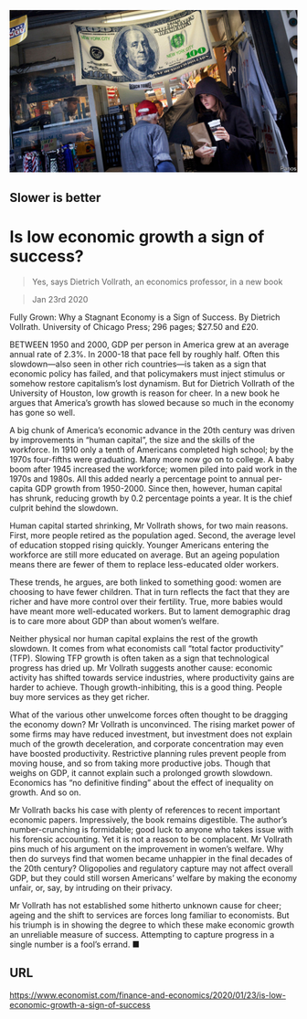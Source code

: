 ![](./images/20200125_FNP503.jpg)

## Slower is better

# Is low economic growth a sign of success?

> Yes, says Dietrich Vollrath, an economics professor, in a new book

> Jan 23rd 2020

Fully Grown: Why a Stagnant Economy is a Sign of Success. By Dietrich Vollrath. University of Chicago Press; 296 pages; $27.50 and £20.

BETWEEN 1950 and 2000, GDP per person in America grew at an average annual rate of 2.3%. In 2000-18 that pace fell by roughly half. Often this slowdown—also seen in other rich countries—is taken as a sign that economic policy has failed, and that policymakers must inject stimulus or somehow restore capitalism’s lost dynamism. But for Dietrich Vollrath of the University of Houston, low growth is reason for cheer. In a new book he argues that America’s growth has slowed because so much in the economy has gone so well.

A big chunk of America’s economic advance in the 20th century was driven by improvements in “human capital”, the size and the skills of the workforce. In 1910 only a tenth of Americans completed high school; by the 1970s four-fifths were graduating. Many more now go on to college. A baby boom after 1945 increased the workforce; women piled into paid work in the 1970s and 1980s. All this added nearly a percentage point to annual per-capita GDP growth from 1950-2000. Since then, however, human capital has shrunk, reducing growth by 0.2 percentage points a year. It is the chief culprit behind the slowdown.

Human capital started shrinking, Mr Vollrath shows, for two main reasons. First, more people retired as the population aged. Second, the average level of education stopped rising quickly. Younger Americans entering the workforce are still more educated on average. But an ageing population means there are fewer of them to replace less-educated older workers.

These trends, he argues, are both linked to something good: women are choosing to have fewer children. That in turn reflects the fact that they are richer and have more control over their fertility. True, more babies would have meant more well-educated workers. But to lament demographic drag is to care more about GDP than about women’s welfare.

Neither physical nor human capital explains the rest of the growth slowdown. It comes from what economists call “total factor productivity” (TFP). Slowing TFP growth is often taken as a sign that technological progress has dried up. Mr Vollrath suggests another cause: economic activity has shifted towards service industries, where productivity gains are harder to achieve. Though growth-inhibiting, this is a good thing. People buy more services as they get richer.

What of the various other unwelcome forces often thought to be dragging the economy down? Mr Vollrath is unconvinced. The rising market power of some firms may have reduced investment, but investment does not explain much of the growth deceleration, and corporate concentration may even have boosted productivity. Restrictive planning rules prevent people from moving house, and so from taking more productive jobs. Though that weighs on GDP, it cannot explain such a prolonged growth slowdown. Economics has “no definitive finding” about the effect of inequality on growth. And so on.

Mr Vollrath backs his case with plenty of references to recent important economic papers. Impressively, the book remains digestible. The author’s number-crunching is formidable; good luck to anyone who takes issue with his forensic accounting. Yet it is not a reason to be complacent. Mr Vollrath pins much of his argument on the improvement in women’s welfare. Why then do surveys find that women became unhappier in the final decades of the 20th century? Oligopolies and regulatory capture may not affect overall GDP, but they could still worsen Americans’ welfare by making the economy unfair, or, say, by intruding on their privacy.

Mr Vollrath has not established some hitherto unknown cause for cheer; ageing and the shift to services are forces long familiar to economists. But his triumph is in showing the degree to which these make economic growth an unreliable measure of success. Attempting to capture progress in a single number is a fool’s errand. ■

## URL

https://www.economist.com/finance-and-economics/2020/01/23/is-low-economic-growth-a-sign-of-success

